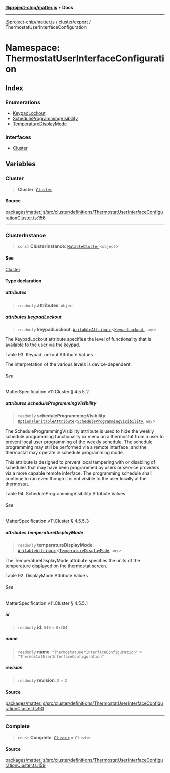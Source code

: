 [**@project-chip/matter.js**](../../../../README.md) • **Docs**

***

[@project-chip/matter.js](../../../../modules.md) / [cluster/export](../../README.md) / ThermostatUserInterfaceConfiguration

# Namespace: ThermostatUserInterfaceConfiguration

## Index

### Enumerations

- [KeypadLockout](enumerations/KeypadLockout.md)
- [ScheduleProgrammingVisibility](enumerations/ScheduleProgrammingVisibility.md)
- [TemperatureDisplayMode](enumerations/TemperatureDisplayMode.md)

### Interfaces

- [Cluster](interfaces/Cluster.md)

## Variables

### Cluster

> **Cluster**: [`Cluster`](interfaces/Cluster.md)

#### Source

[packages/matter.js/src/cluster/definitions/ThermostatUserInterfaceConfigurationCluster.ts:156](https://github.com/project-chip/matter.js/blob/7a8cbb56b87d4ccf34bec5a9a95ab40a1711324f/packages/matter.js/src/cluster/definitions/ThermostatUserInterfaceConfigurationCluster.ts#L156)

***

### ClusterInstance

> `const` **ClusterInstance**: [`MutableCluster`](../../interfaces/MutableCluster.md)\<`object`\>

#### See

[Cluster](README.md#cluster)

#### Type declaration

##### attributes

> `readonly` **attributes**: `object`

##### attributes.keypadLockout

> `readonly` **keypadLockout**: [`WritableAttribute`](../../interfaces/WritableAttribute.md)\<[`KeypadLockout`](enumerations/KeypadLockout.md), `any`\>

The KeypadLockout attribute specifies the level of functionality that is available to the user via the
keypad.

Table 93. KeypadLockout Attribute Values

The interpretation of the various levels is device-dependent.

###### See

MatterSpecification.v11.Cluster § 4.5.5.2

##### attributes.scheduleProgrammingVisibility

> `readonly` **scheduleProgrammingVisibility**: [`OptionalWritableAttribute`](../../interfaces/OptionalWritableAttribute.md)\<[`ScheduleProgrammingVisibility`](enumerations/ScheduleProgrammingVisibility.md), `any`\>

The ScheduleProgrammingVisibility attribute is used to hide the weekly schedule programming
functionality or menu on a thermostat from a user to prevent local user programming of the weekly
schedule. The schedule programming may still be performed via a remote interface, and the thermostat may
operate in schedule programming mode.

This attribute is designed to prevent local tampering with or disabling of schedules that may have been
programmed by users or service providers via a more capable remote interface. The programming schedule
shall continue to run even though it is not visible to the user locally at the thermostat.

Table 94. ScheduleProgrammingVisibility Attribute Values

###### See

MatterSpecification.v11.Cluster § 4.5.5.3

##### attributes.temperatureDisplayMode

> `readonly` **temperatureDisplayMode**: [`WritableAttribute`](../../interfaces/WritableAttribute.md)\<[`TemperatureDisplayMode`](enumerations/TemperatureDisplayMode.md), `any`\>

The TemperatureDisplayMode attribute specifies the units of the temperature displayed on the thermostat
screen.

Table 92. DisplayMode Attribute Values

###### See

MatterSpecification.v11.Cluster § 4.5.5.1

##### id

> `readonly` **id**: `516` = `0x204`

##### name

> `readonly` **name**: `"ThermostatUserInterfaceConfiguration"` = `"ThermostatUserInterfaceConfiguration"`

##### revision

> `readonly` **revision**: `2` = `2`

#### Source

[packages/matter.js/src/cluster/definitions/ThermostatUserInterfaceConfigurationCluster.ts:90](https://github.com/project-chip/matter.js/blob/7a8cbb56b87d4ccf34bec5a9a95ab40a1711324f/packages/matter.js/src/cluster/definitions/ThermostatUserInterfaceConfigurationCluster.ts#L90)

***

### Complete

> `const` **Complete**: [`Cluster`](interfaces/Cluster.md) = `Cluster`

#### Source

[packages/matter.js/src/cluster/definitions/ThermostatUserInterfaceConfigurationCluster.ts:159](https://github.com/project-chip/matter.js/blob/7a8cbb56b87d4ccf34bec5a9a95ab40a1711324f/packages/matter.js/src/cluster/definitions/ThermostatUserInterfaceConfigurationCluster.ts#L159)
